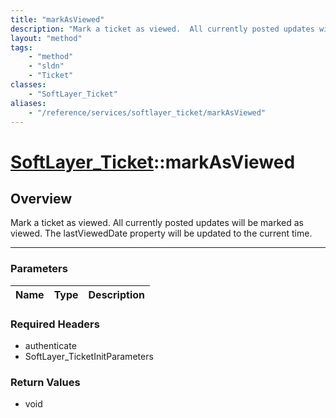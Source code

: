 ```yaml
---
title: "markAsViewed"
description: "Mark a ticket as viewed.  All currently posted updates will be marked as viewed. The lastViewedDate property will be upd... "
layout: "method"
tags:
    - "method"
    - "sldn"
    - "Ticket"
classes:
    - "SoftLayer_Ticket"
aliases:
    - "/reference/services/softlayer_ticket/markAsViewed"
---
```

# [SoftLayer_Ticket](/reference/services/SoftLayer_Ticket)::markAsViewed





## Overview 
Mark a ticket as viewed.  All currently posted updates will be marked as viewed. The lastViewedDate property will be updated to the current time. 

-----

### Parameters 
|Name | Type | Description |
| --- | --- | --- |


### Required Headers
* authenticate
* SoftLayer_TicketInitParameters


### Return Values
* void




